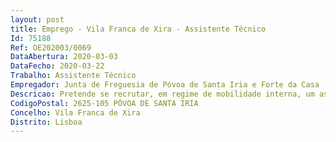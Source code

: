 ```yaml
--- 
layout: post
title: Emprego - Vila Franca de Xira - Assistente Técnico
Id: 75188
Ref: OE202003/0069
DataAbertura: 2020-03-03
DataFecho: 2020-03-22
Trabalho: Assistente Técnico
Empregador: Junta de Freguesia de Póvoa de Santa Iria e Forte da Casa
Descricao: Pretende se recrutar, em regime de mobilidade interna, um assistente técnico para exercer funções na divisão financeira da Junta de Freguesia.Competências Atribuídas   Preparação Organização e elaboração de relatórios de contas semestrais e anuais a prestar à Câmara Municipal de Vila Franca de Xira (Delegação de Competências)   Solicitações de orçamentos   Controlo dos despachos realizados por realizar   Elaboração de requisições externas   Realização e regularização de cabimentos e compromissos   Lançamentos contabilísticos diários   Elaboração e gestão controlo de ordens de pagamento   Controlo de certidões de não divida (Autoridade Tributária e Segurança Social) dos fornecedores   Reconciliações bancárias   Verificação de folhas de caixa (despesa)   Gestão Controlo dos vencimentos mensais, entre os Serviços Financeiros e Recursos Humanos   Arquivo contabilístico 
CodigoPostal: 2625-105 PÓVOA DE SANTA IRIA
Concelho: Vila Franca de Xira
Distrito: Lisboa
--- 
```

